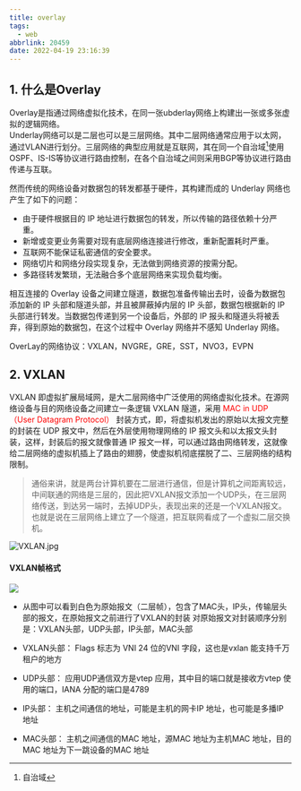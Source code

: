 ```yaml
---
title: overlay
tags:
  - web
abbrlink: 20459
date: 2022-04-19 23:16:39
---
```


## 1. 什么是Overlay  
Overlay是指通过网络虚拟化技术，在同一张ubderlay网络上构建出一张或多张虚拟的逻辑网络。  
Underlay网络可以是二层也可以是三层网络。其中二层网络通常应用于以太网，通过VLAN进行划分。三层网络的典型应用就是互联网，其在同一个自治域[^1]使用OSPF、IS-IS等协议进行路由控制，在各个自治域之间则采用BGP等协议进行路由传递与互联。

<!-- more -->

然而传统的网络设备对数据包的转发都基于硬件，其构建而成的 Underlay 网络也产生了如下的问题：

- 由于硬件根据目的 IP 地址进行数据包的转发，所以传输的路径依赖十分严重。
- 新增或变更业务需要对现有底层网络连接进行修改，重新配置耗时严重。
- 互联网不能保证私密通信的安全要求。
- 网络切片和网络分段实现复杂，无法做到网络资源的按需分配。
- 多路径转发繁琐，无法融合多个底层网络来实现负载均衡。

相互连接的 Overlay 设备之间建立隧道，数据包准备传输出去时，设备为数据包添加新的 IP 头部和隧道头部，并且被屏蔽掉内层的 IP 头部，数据包根据新的 IP 头部进行转发。当数据包传递到另一个设备后，外部的 IP 报头和隧道头将被丢弃，得到原始的数据包，在这个过程中 Overlay 网络并不感知 Underlay 网络。

OverLay的网络协议：VXLAN，NVGRE，GRE，SST，NVO3，EVPN

## 2. VXLAN  

VXLAN 即虚拟扩展局域网，是大二层网络中广泛使用的网络虚拟化技术。在源网络设备与目的网络设备之间建立一条逻辑 VXLAN 隧道，采用 <font color=red> MAC in UDP（User Datagram Protocol） </font>封装方式，即，将虚拟机发出的原始以太报文完整的封装在 UDP 报文中，然后在外层使用物理网络的 IP 报文头和以太报文头封装，这样，封装后的报文就像普通 IP 报文一样，可以通过路由网络转发，这就像给二层网络的虚拟机插上了路由的翅膀，使虚拟机彻底摆脱了二、三层网络的结构限制。

>通俗来讲，就是两台计算机要在二层进行通信，但是计算机之间距离较远，中间联通的网络是三层的，因此把VXLAN报文添加一个UDP头，在三层网络传送，到达另一端时，去掉UDP头，表现出来的还是一个VXLAN报文。也就是说在三层网络上建立了一个隧道，把互联网看成了一个虚拟二层交换机。

![VXLAN.jpg](http://tva1.sinaimg.cn/large/006WUTFIgy1h1fhguhr0hj30vr0f5n4e.jpg)


#### VXLAN帧格式  
<img src="http://tva1.sinaimg.cn/mw690/006WUTFIgy1h1fhhfs9h3j30br05taaz.jpg"/>

- 从图中可以看到白色为原始报文（二层帧），包含了MAC头，IP头，传输层头部的报文，在原始报文之前进行了VXLAN的封装
对原始报文对封装顺序分别是：VXLAN头部，UDP头部，IP头部，MAC头部
- VXLAN头部：
    Flags 标志为
    VNI 24 位的VNI 字段，这也是vxlan 能支持千万租户的地方

- UDP头部：
    应用UDP通信双方是vtep 应用，其中目的端口就是接收方vtep 使用的端口，IANA 分配的端口是4789

- IP头部：
    主机之间通信的地址，可能是主机的网卡IP 地址，也可能是多播IP 地址

- MAC头部：
    主机之间通信的MAC 地址，源MAC 地址为主机MAC 地址，目的MAC 地址为下一跳设备的MAC 地址



[^1]:自治域